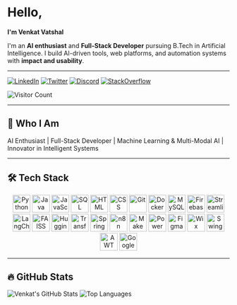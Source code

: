# Hello, 
**I'm Venkat Vatshal** 

I'm an **AI enthusiast** and **Full-Stack Developer** pursuing B.Tech in Artificial Intelligence. I build AI-driven tools, web platforms, and automation systems with **impact and usability**.

---


[![LinkedIn](https://img.shields.io/badge/LinkedIn-0077B5?style=for-the-badge&logo=linkedin&logoColor=white)](https://linkedin.com/in/venkat-vatshal-9129b1212)
[![Twitter](https://img.shields.io/badge/Twitter-1DA1F2?style=for-the-badge&logo=twitter&logoColor=white)](https://twitter.com/Vatshal_Venkat)
[![Discord](https://img.shields.io/badge/Discord-7289DA?style=for-the-badge&logo=discord&logoColor=white)](https://discord.com/users/yourid)
[![StackOverflow](https://img.shields.io/badge/StackOverflow-FE7A16?style=for-the-badge&logo=stackoverflow&logoColor=white)](https://stackoverflow.com/users/yourid)

![Visitor Count](https://profile-counter.glitch.me/Vatshal-Venkat/count.svg)

---

## 🌟 Who I Am

AI Enthusiast |  Full-Stack Developer |  Machine Learning & Multi-Modal AI |  Innovator in Intelligent Systems

---

## 🛠️ Tech Stack

<p align="center">
  <!-- Core Languages -->
  <img src="https://img.shields.io/badge/Python-3776AB?style=for-the-badge&logo=python&logoColor=white" height="40" alt="Python"/>
  <img src="https://img.shields.io/badge/Java-ED8B00?style=for-the-badge&logo=java&logoColor=white" height="40" alt="Java"/>
  <img src="https://img.shields.io/badge/JavaScript-F7DF1E?style=for-the-badge&logo=javascript&logoColor=black" height="40" alt="JavaScript"/>
  <img src="https://img.shields.io/badge/SQL-336791?style=for-the-badge&logo=postgresql&logoColor=white" height="40" alt="SQL"/>
  <img src="https://img.shields.io/badge/HTML-E34F26?style=for-the-badge&logo=html5&logoColor=white" height="40" alt="HTML"/>
  <img src="https://img.shields.io/badge/CSS-1572B6?style=for-the-badge&logo=css3&logoColor=white" height="40" alt="CSS"/>

  
  <img src="https://img.shields.io/badge/Git-F05032?style=for-the-badge&logo=git&logoColor=white" height="40" alt="Git"/>
  <img src="https://img.shields.io/badge/Docker-2496ED?style=for-the-badge&logo=docker&logoColor=white" height="40" alt="Docker"/>
  <img src="https://img.shields.io/badge/MySQL-4479A1?style=for-the-badge&logo=mysql&logoColor=white" height="40" alt="MySQL"/>
  <img src="https://img.shields.io/badge/Firebase-FFCA28?style=for-the-badge&logo=firebase&logoColor=black" height="40" alt="Firebase"/>
  <img src="https://img.shields.io/badge/Streamlit-FF4B4B?style=for-the-badge&logo=streamlit&logoColor=white" height="40" alt="Streamlit"/>
  <img src="https://img.shields.io/badge/LangChain-1A1A1A?style=for-the-badge&logo=langchain&logoColor=white" height="40" alt="LangChain"/>

  <!-- AI & ML -->
  <img src="https://img.shields.io/badge/FAISS-9C27B0?style=for-the-badge&logo=faiss&logoColor=white" height="40" alt="FAISS"/>
  <img src="https://img.shields.io/badge/HuggingFace-FFD700?style=for-the-badge&logo=huggingface&logoColor=black" height="40" alt="HuggingFace"/>
  <img src="https://img.shields.io/badge/Transformers-D206C2?style=for-the-badge&logo=transformers&logoColor=white" height="40" alt="Transformers"/>

  <!-- Backend & Automation -->
  <img src="https://img.shields.io/badge/SpringBoot-6DB33F?style=for-the-badge&logo=springboot&logoColor=white" height="40" alt="Spring Boot"/>
  <img src="https://img.shields.io/badge/n8n-C0362C?style=for-the-badge&logo=n8n&logoColor=white" height="40" alt="n8n"/>
  <img src="https://img.shields.io/badge/Make-FF6F61?style=for-the-badge&logo=make&logoColor=white" height="40" alt="Make"/>

  <!-- Data & Design -->
  <img src="https://img.shields.io/badge/PowerBI-F2C811?style=for-the-badge&logo=powerbi&logoColor=black" height="40" alt="Power BI"/>
  <img src="https://img.shields.io/badge/Figma-F24E1E?style=for-the-badge&logo=figma&logoColor=white" height="40" alt="Figma"/>
  <img src="https://img.shields.io/badge/Wix_Studio-00ADEF?style=for-the-badge&logo=wix&logoColor=white" height="40" alt="Wix Studio"/>

  <!-- Java GUI (Legacy but clean) -->
  <img src="https://img.shields.io/badge/Swing-1E88E5?style=for-the-badge&logo=java&logoColor=white" height="40" alt="Swing"/>
  <img src="https://img.shields.io/badge/AWT-43A047?style=for-the-badge&logo=java&logoColor=white" height="40" alt="AWT"/>

  <!-- Cloud -->
  <img src="https://img.shields.io/badge/Google_Cloud-4285F4?style=for-the-badge&logo=googlecloud&logoColor=white" height="40" alt="Google Cloud"/>
</p>

---

## 🔥 GitHub Stats

![Venkat's GitHub Stats](https://github-readme-stats.vercel.app/api?username=Vatshal-Venkat&show_icons=true&count_private=true&hide_title=true&theme=radical)
![Top Languages](https://github-readme-stats.vercel.app/api/top-langs/?username=Vatshal-Venkat&layout=compact&hide=html,css&theme=radical)
